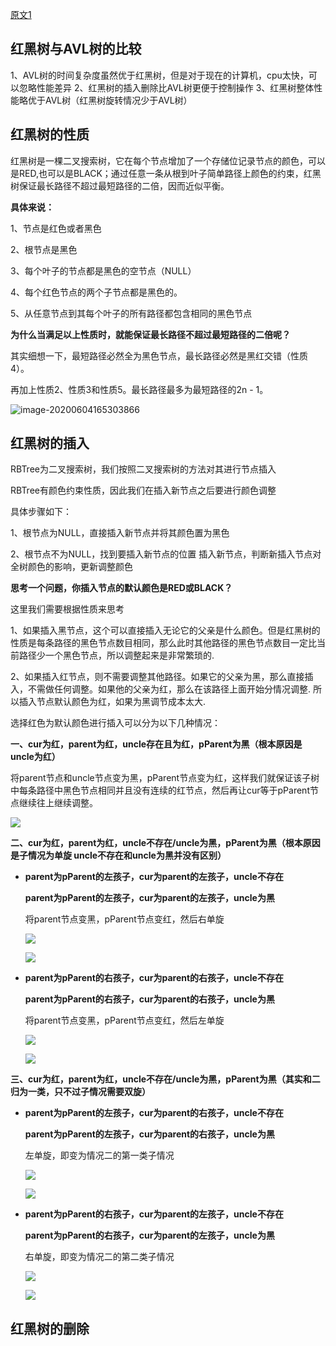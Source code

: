 [原文1](https://blog.csdn.net/tanrui519521/article/details/80980135)

## 红黑树与AVL树的比较

1、AVL树的时间复杂度虽然优于红黑树，但是对于现在的计算机，cpu太快，可以忽略性能差异
2、红黑树的插入删除比AVL树更便于控制操作
3、红黑树整体性能略优于AVL树（红黑树旋转情况少于AVL树）



## 红黑树的性质

红黑树是一棵二叉搜索树，它在每个节点增加了一个存储位记录节点的颜色，可以是RED,也可以是BLACK；通过任意一条从根到叶子简单路径上颜色的约束，红黑树保证最长路径不超过最短路径的二倍，因而近似平衡。

**具体来说：**

1、节点是红色或者黑色

2、根节点是黑色

3、每个叶子的节点都是黑色的空节点（NULL）

4、每个红色节点的两个子节点都是黑色的。

5、从任意节点到其每个叶子的所有路径都包含相同的黑色节点

**为什么当满足以上性质时，就能保证最长路径不超过最短路径的二倍呢？**

其实细想一下，最短路径必然全为黑色节点，最长路径必然是黑红交错（性质4）。

再加上性质2、性质3和性质5。最长路径最多为最短路径的2n - 1。

![image-20200604165303866](红黑树.assets/image-20200604165303866.png)



## 红黑树的插入
RBTree为二叉搜索树，我们按照二叉搜索树的方法对其进行节点插入

RBTree有颜色约束性质，因此我们在插入新节点之后要进行颜色调整

具体步骤如下：

1、根节点为NULL，直接插入新节点并将其颜色置为黑色

2、根节点不为NULL，找到要插入新节点的位置 插入新节点，判断新插入节点对全树颜色的影响，更新调整颜色

**思考一个问题，你插入节点的默认颜色是RED或BLACK？** 

这里我们需要根据性质来思考

1、如果插入黑节点，这个可以直接插入无论它的父亲是什么颜色。但是红黑树的性质是每条路径的黑色节点数目相同，那么此时其他路径的黑色节点数目一定比当前路径少一个黑色节点，所以调整起来是非常繁琐的. 

2、如果插入红节点，则不需要调整其他路径。如果它的父亲为黑，那么直接插入，不需做任何调整。如果他的父亲为红，那么在该路径上面开始分情况调整. 所以插入节点默认颜色为红，如果为黑调节成本太大.



选择红色为默认颜色进行插入可以分为以下几种情况：

**一、cur为红，parent为红，uncle存在且为红，pParent为黑（根本原因是uncle为红）**

将parent节点和uncle节点变为黑，pParent节点变为红，这样我们就保证该子树中每条路径中黑色节点相同并且没有连续的红节点，然后再让cur等于pParent节点继续往上继续调整。

![](红黑树.assets/20180710111745795.png)



**二、cur为红，parent为红，uncle不存在/uncle为黑，pParent为黑（根本原因是子情况为单旋 uncle不存在和uncle为黑并没有区别）**

+ **parent为pParent的左孩子，cur为parent的左孩子，uncle不存在**

  **parent为pParent的左孩子，cur为parent的左孩子，uncle为黑**

  将parent节点变黑，pParent节点变红，然后右单旋

  ![](红黑树.assets/2018071011345053.png)

  ![](红黑树.assets/2018071011332415.png)

+ **parent为pParent的右孩子，cur为parent的右孩子，uncle不存在**

  **parent为pParent的右孩子，cur为parent的右孩子，uncle为黑**

  将parent节点变黑，pParent节点变红，然后左单旋

  ![](红黑树.assets/20180710114048597.png)

  ![](红黑树.assets/20180710114008539.png)

**三、cur为红，parent为红，uncle不存在/uncle为黑，pParent为黑（其实和二归为一类，只不过子情况需要双旋）**

+ **parent为pParent的左孩子，cur为parent的右孩子，uncle不存在**

  **parent为pParent的左孩子，cur为parent的右孩子，uncle为黑**

  左单旋，即变为情况二的第一类子情况

  ![](红黑树.assets/20180710121110758.png)

  ![](红黑树.assets/20180710121014713.png)

+ **parent为pParent的右孩子，cur为parent的左孩子，uncle不存在**

  **parent为pParent的右孩子，cur为parent的左孩子，uncle为黑**

  右单旋，即变为情况二的第二类子情况

  ![](红黑树.assets/20180710115905895.png)

  ![](红黑树.assets/20180710115740161.png)



## 红黑树的删除
